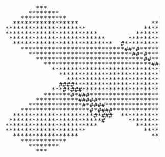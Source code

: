 <div style="
  font-family: monospace;
  font-size: 20px;
  line-height: 8px;
  white-space: pre;
  padding: 20px;
  overflow-x: auto;
">
                                                                      +=====<br>
                                                                    ******+=====<br>
                                                                  *********========+<br>
                                                                ***********============<br>
                                                              *************================<br>
                                                            ***************====================<br>
                                                          *****************=======================<br>
                                                        *******************========================<br>
                                                      *********************=========================<br>
                                                    ***********************=========================<br>
                                                  *************************=========================<br>
                                                ***************************=========================<br>
                                              ****************************#=========================<br>
        ***                                 ******************************#=========================<br>
      ********                            ********************************#=========================<br>
    ************                        ********************************** =========================<br>
  *****************                   *********************************#   =========================<br>
*********************               *********************************      =========================<br>
************************          *********************************        =========================<br>
 *************************      ********************************           =+=+=+=+=+=+=+=+=+=+=+=+=<br>
  **************************  #*******************************             =========================<br>
    ***************************##*#************************                =+=+=+=+=+=+=+=+=+=+=+=+=<br>
      ***************************##*#********************                  =========================<br>
        ****************************##*****************                    +=++=++=++=++=++=++=++=+=<br>
          ****************************###***********                       =+==+==+==+==+==+==+==+=+<br>
            ****************************####******                         =+=+=+=+=+=+=+=+=+=+=+=+=<br>
              *****************************#####                           +=+=+=+=+=+=+=+=+=+=+=+=+<br>
                *****************************                              =+=+=+=+=+=+=+=+=+=+=+=+=<br>
              ####*****************************#                           +=+=+=+=+=+=+=+=+=+=+=+=+<br>
            ***#*###******************************                         +=+=+=+=+=+=+=+=+=+=+=+=+<br>
          *******#*###******************************                       ++++=+=+=+=+=+=+=+=+=+=+=<br>
        ***********#####*******************************                    +=+++++++++++++++++++++++<br>
      **************#*####*******************************                  ++=+=+=++=++=++=++=++=+++<br>
    ******************#*####*******************************%               ++++++++++=+++++=+++++=+=<br>
  *********************#*###  ********************************             +=+++++=+++++=+++++=+++++<br>
 ************************#      ********************************           +++=+=++++=+++++=++++++++<br>
************************          *********************************        ++++++++=++++=+++++=+=+=+<br>
*********************               *********************************      +++++++++++++++++++++++++<br>
  *****************                   *********************************    +++++++++++++++++++++++++<br>
    ************                        ********************************** +++++++++++++++++++++++++<br>
      ********                            *********************************+++++++++++++++++++++++++<br>
        ***                                 *******************************+++++++++++++++++++++++++<br>
                                              *****************************+++++++++++++++++++++++++<br>
                                                ***************************+++++++++++++++++++++++++<br>
                                                  *************************+++++++++++++++++++++++++<br>
                                                    ***********************+++++++++++++++++++++++++<br>
                                                      *********************+++++++++++++++++++++++++<br>
                                                        *******************++++++++++++++++++++++++ <br>
                                                          *****************+++++++++++++++++++++++  <br>
                                                            ***************++++++++++++++++++++     <br>
                                                              *************++++++++++++++++         <br>
                                                                ***********++++++++++++             <br>
                                                                  *********++++++++*                <br>
                                                                    *******+++++                    <br>
                                                                      *+++++                         <br>
</div>

